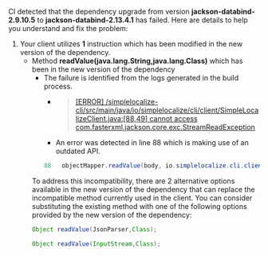 CI detected that the dependency upgrade from version **jackson-databind-2.9.10.5** to **jackson-databind-2.13.4.1** has failed. Here are details to help you understand and fix the problem:
1. Your client utilizes **1** instruction which has been modified in the new version of the dependency.
   * <summary>Method <b>readValue(java.lang.String,java.lang.Class)</b> which has been <b></b> in the new version of the dependency</summary>
            
        *  <summary>The failure is identified from the logs generated in the build process. </summary>
          
            *   >[[ERROR] /simplelocalize-cli/src/main/java/io/simplelocalize/cli/client/SimpleLocalizeClient.java:[88,49] cannot access com.fasterxml.jackson.core.exc.StreamReadException](https://github.com/chains-project/breaking-good/actions/runs/8110103454/job/22166641300#step:4:1485)
            *   An error was detected in line 88 which is making use of an outdated API.
             ``` java
             88   objectMapper.readValue(body, io.simplelocalize.cli.client.dto.ExportResponse.class);
            ```
            
        To address this incompatibility, there are 2 alternative options available in the new version of the dependency that can replace the incompatible method currently used in the client. You can consider substituting the existing method with one of the following options provided by the new version of the dependency:
        ``` java
        Object readValue(JsonParser,Class);
        ```
        ``` java
        Object readValue(InputStream,Class);
        ```


